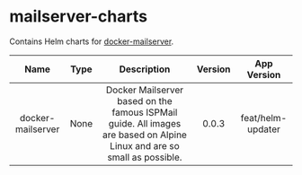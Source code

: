 # mailserver-charts
Contains Helm charts for [docker-mailserver](https://github.com/jeboehm/docker-mailserver).

<!-- table_start -->
|        Name       | Type |                                                       Description                                                       | Version |    App Version    |
| :---------------: | :--: | :---------------------------------------------------------------------------------------------------------------------: | :-----: | :---------------: |
| docker-mailserver | None | Docker Mailserver based on the famous ISPMail guide. All images are based on Alpine Linux and are so small as possible. |  0.0.3  | feat/helm-updater |
<!-- table_end -->
